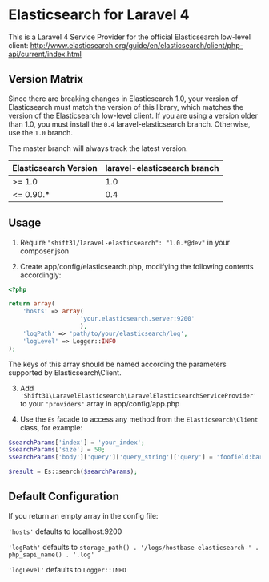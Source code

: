 Elasticsearch for Laravel 4
===========================
This is a Laravel 4 Service Provider for the official Elasticsearch low-level client:
http://www.elasticsearch.org/guide/en/elasticsearch/client/php-api/current/index.html


Version Matrix
--------------
Since there are breaking changes in Elasticsearch 1.0, your version of Elasticsearch must match the version of this library, which matches the version of the Elasticsearch low-level client.
If you are using a version older than 1.0, you must install the `0.4` laravel-elasticsearch branch.  Otherwise, use the `1.0` branch.

The master branch will always track the latest version.

| Elasticsearch Version | laravel-elasticsearch branch |
| --------------------- | ---------------------------- |
| >= 1.0                | 1.0                          |
| <= 0.90.*             | 0.4                          |


Usage
-----
1. Require `"shift31/laravel-elasticsearch": "1.0.*@dev"` in your composer.json

2. Create app/config/elasticsearch.php, modifying the following contents accordingly:
```php
<?php

return array(
    'hosts' => array(
                    'your.elasticsearch.server:9200'
                    ),
    'logPath' => 'path/to/your/elasticsearch/log',
    'logLevel' => Logger::INFO
);
```
The keys of this array should be named according the parameters supported by Elasticsearch\Client.

3. Add `'Shift31\LaravelElasticsearch\LaravelElasticsearchServiceProvider'` to your `'providers'` array in app/config/app.php

4. Use the `Es` facade to access any method from the `Elasticsearch\Client` class, for example:
```php
$searchParams['index'] = 'your_index';
$searchParams['size'] = 50;
$searchParams['body']['query']['query_string']['query'] = 'foofield:barstring';

$result = Es::search($searchParams);
```

Default Configuration
---------------------
If you return an empty array in the config file:

`'hosts'` defaults to localhost:9200

`'logPath'` defaults to `storage_path() . '/logs/hostbase-elasticsearch-' . php_sapi_name() . '.log'`

`'logLevel'` defaults to `Logger::INFO`

